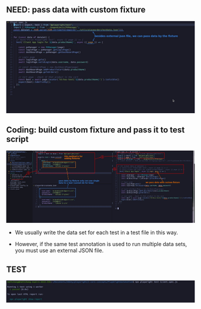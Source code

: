 ## **NEED: pass data with custom fixture**

![Alt NEED: pass data with custom fixture](pic/07.jpg)

## **Coding: build custom fixture and pass it to test script**

![Alt coding: build custom fixture and pass it to test](pic/08.jpg)

- We usually write the data set for each test in a test file in this way.

- However, if the same test annotation is used to run multiple data sets, you must use an external JSON file.

## **TEST**

![Alt test](pic/09.jpg)
